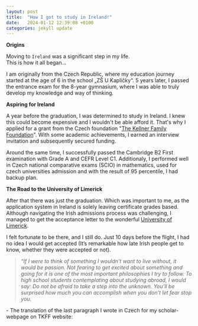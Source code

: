 ```yaml
---
layout: post
title:  "How I got to study in Ireland!"
date:   2024-01-12 12:39:08 +0100
categories: jekyll update
---
```


**Origins**

Moving to `Ireland` was a significant step in my life.  
This is how it all began...

I am originally from the Czech Republic, where my education journey started at the age of 6 in the school „ZŠ U Kapličky“. 5 years later, I passed the entrance exam for the 8-year gymnasium, where I was able to truly develop my knowledge and way of thinking.

**Aspiring for Ireland**

A year before the graduation, I was determined to study in Ireland. I knew this could become expensive and I wouldn't be able afford it. That's why I applied for a grant from the Czech foundation "[The Kellner Family Foundation](https://www.kellnerfoundation.cz/univerzity/stipendiste/adam-urban)". With some academic achievements, I earned an interview invitation and subsequently secured funding.

Around the same time, I successfully passed the Cambridge B2 First examination with Grade A and CEFR Level C1. Additionaly, I performed well in Czech national comparative exams (SCIO) in mathematics, used for czech universities admission and with the result of 95 percentile, I had backup plan.

**The Road to the University of Limerick**

After that there was just the graduation. Which was important to me, as the application system in Ireland is solely leaving certificate grades based. 
Although navigating the Irish admissions process was challenging, I managed to get the acceptance letter to the wonderful [University of Limerick](https://www.ul.ie/).

I felt fortunate to be there, and I still do. Just 10 days before the flight, I had no idea I would get accepted (It’s remarkable how late Irish people get to know, whether they were accepted or not).

>_“If I were to think of something I wouldn’t want to live without, it would be passion. Not fearing to get excited about something and going for it is one of the most important philosophies I try to follow. To high school students contemplating about studying abroad, I would say: Do not be afraid to take a step into the unknown. You’ll be surprised how much you can accomplish when you don’t let fear stop you._

\- The translation of the last paragraph I wrote in Czech for my scholar-webpage on TKFF website: